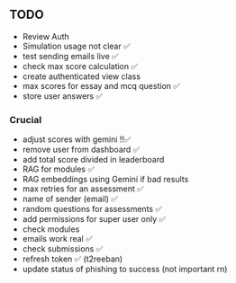 ## TODO

- Review Auth
- Simulation usage not clear ✅
- test sending emails live ✅
- check max score calculation ✅
- create authenticated view class
- max scores for essay and mcq question ✅
- store user answers ✅

### Crucial
- adjust scores with gemini ‼✅
- remove user from dashboard ✅
- add total score divided in leaderboard
- RAG for modules ✅
- RAG embeddings using Gemini if bad results
- max retries for an assessment ✅
- name of sender (email) ✅
- random questions for assessments ✅
- add permissions for super user only ✅
- check modules
- emails work real ✅
- check submissions ✅
- refresh token ✅ (t2reeban)
- update status of phishing to success (not important rn)
